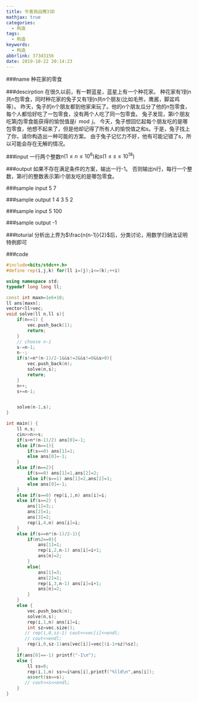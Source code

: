 ```yaml
---
title: 牛客挑战赛33D
mathjax: true
categories:
  - 构造
tags:
  - 构造
keywords:
  - 构造
abbrlink: 373d3156
date: 2019-10-22 20:14:23
---
```


###name
种花家的零食

###descirption
在很久以前，有一颗蓝星，蓝星上有一个种花家。
种花家有1到n共n包零食，同时种花家的兔子又有1到n共n个朋友(比如毛熊，鹰酱，脚盆鸡等）。
昨天，兔子的n个朋友都到他家来玩了。他的n个朋友瓜分了他的n包零食，每个人都恰好吃了一包零食，没有两个人吃了同一包零食。
兔子发现，第i个朋友吃第j包零食能获得的愉悦值是$i\mod j$。
今天，兔子想回忆起每个朋友吃的是哪包零食，他想不起来了，但是他却记得了所有人的愉悦值之和s。于是，兔子找上了你，请你构造出一种可能的方案。
由于兔子记忆力不好，他有可能记错了s，所以可能会存在无解的情况。

<!---more-->

###input
一行两个整数$n(1\leq n\leq 10^6)$和$s(1\leq s\leq10^{18})$

###output
如果不存在满足条件的方案，输出一行-1。
否则输出n行，每行一个整数，第i行的整数表示第i个朋友吃的是哪包零食。

###sample input
5 7

###sample output
1
4
3
5
2

###sample input
5 100

###sample output
-1

###toturial
分析出上界为$\frac{n(n-1)}{2}$后，分类讨论，用数学归纳法证明特例即可

###code
```cpp
#include<bits/stdc++.h>
#define rep(i,j,k) for(ll i=(j);i<=(k);++i)

using namespace std;
typedef long long ll;

const int maxn=1e6+10;
ll ans[maxn];
vector<ll>vec;
void solve(ll n,ll s){
    if(n==1) {
        vec.push_back(1);
        return;
    }
    // choose n-1
    s-=n-1;
    n--;
    if(s!=n*(n-1)/2-1&&s!=2&&s!=0&&s>0){
        vec.push_back(n);
        solve(n,s);
        return;
    }
    n++;
    s+=n-1;


    solve(n-1,s);
}

int main() {
    ll n,s;
    cin>>n>>s;
    if(s>n*(n-1)/2) ans[0]=-1;
    else if(n==1){
        if(s==0) ans[1]=1;
        else ans[0]=-1;
    }
    else if(n==2){
        if(s==0) ans[1]=1,ans[2]=2;
        else if(s==1) ans[1]=2,ans[2]=1;
        else ans[0]=-1;
    }
    else if(s==0) rep(i,1,n) ans[i]=i;
    else if(s==2) {
        ans[1]=3;;
        ans[2]=1;
        ans[3]=2;
        rep(i,4,n) ans[i]=i;
    }
    else if(s==n*(n-1)/2-1){
        if(n%2==0){
            ans[1]=1;
            rep(i,2,n-1) ans[i]=i+1;
            ans[n]=2;
        }
        else{
            ans[1]=3;
            ans[2]=1;
            rep(i,3,n-1) ans[i]=i+1;
            ans[n]=2;
        }
    }
    else {
        vec.push_back(n);
        solve(n,s);
        rep(i,1,n) ans[i]=i;
        int sz=vec.size();
       // rep(i,0,sz-1) cout<<vec[i]<<endl;
       // cout<<endl;
        rep(i,0,sz-1)ans[vec[i]]=vec[(i-1+sz)%sz];
    }
    if(ans[0]==-1) printf("-1\n");
    else {
        ll ss=0;
        rep(i,1,n) ss+=i%ans[i],printf("%lld\n",ans[i]);
        assert(ss==s);
       // cout<<s<<endl;
    }
}
```

